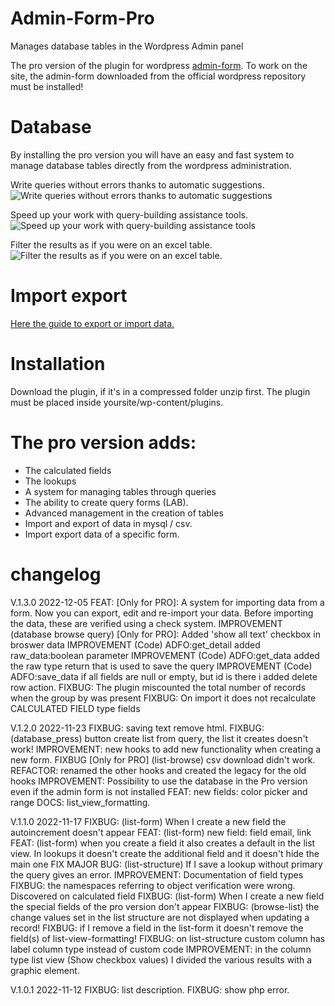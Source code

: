 # Admin-Form-Pro
Manages database tables in the Wordpress Admin panel 

The pro version of the plugin for wordpress [admin-form](https://wordpress.org/plugins/admin-form/).
To work on the site, the admin-form downloaded from the official wordpress repository must be installed!

# Database
By installing the pro version you will have an easy and fast system to manage database tables directly from the wordpress administration.

Write queries without errors thanks to automatic suggestions.
![Write queries without errors thanks to automatic suggestions](https://github.com/giuliopanda/admin-form-pro/repo/main/database_press_screenshot01.png)

Speed up your work with query-building assistance tools.
![Speed up your work with query-building assistance tools](https://github.com/giuliopanda/admin-form-pro/repo/main/database_press_screenshot02.png)

Filter the results as if you were on an excel table.
![Filter the results as if you were on an excel table.](https://github.com/giuliopanda/admin-form-pro/repo/main/database_press_screenshot03.png)

# Import export

[Here the guide to export or import data.](https://github.com/giuliopanda/admin-form-pro/wiki/Import-Export)


# Installation
Download the plugin, if it's in a compressed folder unzip first. 
The plugin must be placed inside yoursite/wp-content/plugins.

# The pro version adds:
- The calculated fields
- The lookups
- A system for managing tables through queries
- The ability to create query forms (LAB).
- Advanced management in the creation of tables
- Import and export of data in mysql / csv.
- Import export data of a specific form.

# changelog

V.1.3.0 2022-12-05
FEAT: [Only for PRO]: A system for importing data from a form. Now you can export, edit and re-import your data. Before importing the data, these are verified using a check system. 
IMPROVEMENT (database browse query) [Only for PRO]: Added 'show all text' checkbox in broswer data
IMPROVEMENT (Code) ADFO:get_detail added raw_data:boolean parameter
IMPROVEMENT (Code) ADFO:get_data added the raw type return that is used to save the query
IMPROVEMENT (Code) ADFO:save_data if all fields are null or empty, but id is there i added delete row action.
FIXBUG: The plugin miscounted the total number of records when the group by was present
FIXBUG: On import it does not recalculate CALCULATED FIELD type fields


V.1.2.0 2022-11-23
FIXBUG: saving text remove html.
FIXBUG: (database_press) button create list from query, the list it creates doesn't work!
IMPROVEMENT: new hooks to add new functionality when creating a new form.
FIXBUG [Only for PRO] (list-browse) csv download didn't work.
REFACTOR: renamed the other hooks and created the legacy for the old hooks
IMPROVEMENT: Possibility to use the database in the Pro version even if the admin form is not installed
FEAT: new fields: color picker and range
DOCS: list_view_formatting.

V.1.1.0 2022-11-17
FIXBUG: (list-form) When I create a new field the autoincrement doesn't appear
FEAT: (list-form) new field: field email, link
FEAT: (list-form) when you create a field it also creates a default in the list view. In lookups it doesn't create the additional field and it doesn't hide the main one
FIX MAJOR BUG: (list-structure) If I save a lookup without primary the query gives an error.
IMPROVEMENT: Documentation of field types
FIXBUG: the namespaces referring to object verification were wrong. Discovered on calculated field
FIXBUG: (list-form) When I create a new field the special fields of the pro version don't appear
FIXBUG: (browse-list) the change values ​​set in the list structure are not displayed when updating a record!
FIXBUG: if I remove a field in the list-form it doesn't remove the field(s) of list-view-formatting!
FIXBUG: on list-structure custom column has label column type instead of custom code
IMPROVEMENT: in the column type list view (Show checkbox values) I divided the various results with a graphic element.

V.1.0.1 2022-11-12
FIXBUG: list description.
FIXBUG: show php error.
